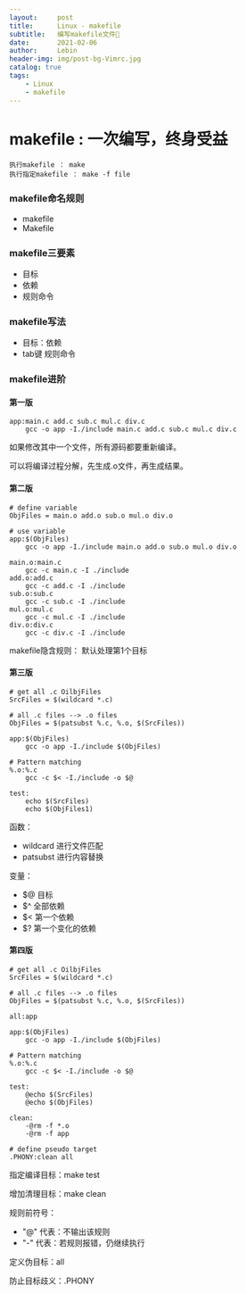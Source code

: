 ```yaml
---
layout:     post                    
title:      Linux - makefile         
subtitle:   编写makefile文件🌰
date:       2021-02-06            
author:     Lebin                     
header-img: img/post-bg-Vimrc.jpg
catalog: true                       
tags:                               
    - Linux
    - makefile
---
```


# makefile : 一次编写，终身受益

```
执行makefile ： make
执行指定makefile ： make -f file
```

### makefile命名规则
- makefile
- Makefile

### makefile三要素
- 目标
- 依赖
- 规则命令

### makefile写法
- 目标：依赖
- tab键 规则命令

### makefile进阶

#### 第一版
```
app:main.c add.c sub.c mul.c div.c
    gcc -o app -I./include main.c add.c sub.c mul.c div.c
```
如果修改其中一个文件，所有源码都要重新编译。

可以将编译过程分解，先生成.o文件，再生成结果。

#### 第二版
```
# define variable
ObjFiles = main.o add.o sub.o mul.o div.o

# use variable
app:$(ObjFiles)
	gcc -o app -I./include main.o add.o sub.o mul.o div.o

main.o:main.c
	gcc -c main.c -I ./include
add.o:add.c
	gcc -c add.c -I ./include
sub.o:sub.c
	gcc -c sub.c -I ./include
mul.o:mul.c
	gcc -c mul.c -I ./include
div.o:div.c
	gcc -c div.c -I ./include
```
makefile隐含规则： 默认处理第1个目标

#### 第三版
```
# get all .c OilbjFiles
SrcFiles = $(wildcard *.c)

# all .c files --> .o files 
ObjFiles = $(patsubst %.c, %.o, $(SrcFiles))

app:$(ObjFiles)
	gcc -o app -I./include $(ObjFiles)

# Pattern matching
%.o:%.c
	gcc -c $< -I./include -o $@

test:
	echo $(SrcFiles)
	echo $(ObjFiles1)
```
函数：
- wildcard 进行文件匹配
- patsubst 进行内容替换

变量：
- $@  目标
- $^  全部依赖
- $<  第一个依赖
- $?  第一个变化的依赖

#### 第四版
```
# get all .c OilbjFiles
SrcFiles = $(wildcard *.c)

# all .c files --> .o files 
ObjFiles = $(patsubst %.c, %.o, $(SrcFiles))

all:app 

app:$(ObjFiles)
	gcc -o app -I./include $(ObjFiles)
	
# Pattern matching
%.o:%.c
	gcc -c $< -I./include -o $@

test:
	@echo $(SrcFiles)
	@echo $(ObjFiles)

clean:
	-@rm -f *.o
	-@rm -f app

# define pseudo target
.PHONY:clean all  
```

指定编译目标：make test

增加清理目标：make clean

规则前符号：
- "@" 代表：不输出该规则
- "-" 代表：若规则报错，仍继续执行

定义伪目标：all

防止目标歧义：.PHONY